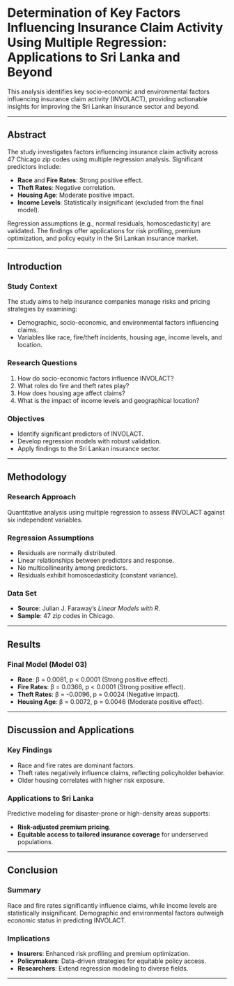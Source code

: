 # Determination of Key Factors Influencing Insurance Claim Activity Using Multiple Regression: Applications to Sri Lanka and Beyond

This analysis identifies key socio-economic and environmental factors influencing insurance claim activity (INVOLACT), providing actionable insights for improving the Sri Lankan insurance sector and beyond.

---

## Abstract

The study investigates factors influencing insurance claim activity across 47 Chicago zip codes using multiple regression analysis. Significant predictors include:

- **Race** and **Fire Rates**: Strong positive effect.
- **Theft Rates**: Negative correlation.
- **Housing Age**: Moderate positive impact.
- **Income Levels**: Statistically insignificant (excluded from the final model).

Regression assumptions (e.g., normal residuals, homoscedasticity) are validated. The findings offer applications for risk profiling, premium optimization, and policy equity in the Sri Lankan insurance market.

---

## Introduction

### Study Context

The study aims to help insurance companies manage risks and pricing strategies by examining:

- Demographic, socio-economic, and environmental factors influencing claims.
- Variables like race, fire/theft incidents, housing age, income levels, and location.

### Research Questions

1. How do socio-economic factors influence INVOLACT?
2. What roles do fire and theft rates play?
3. How does housing age affect claims?
4. What is the impact of income levels and geographical location?

### Objectives

- Identify significant predictors of INVOLACT.
- Develop regression models with robust validation.
- Apply findings to the Sri Lankan insurance sector.

---

## Methodology

### Research Approach

Quantitative analysis using multiple regression to assess INVOLACT against six independent variables.

### Regression Assumptions

- Residuals are normally distributed.
- Linear relationships between predictors and response.
- No multicollinearity among predictors.
- Residuals exhibit homoscedasticity (constant variance).

### Data Set

- **Source**: Julian J. Faraway’s *Linear Models with R*.
- **Sample**: 47 zip codes in Chicago.

---

## Results

### Final Model (Model 03)

- **Race**: β = 0.0081, p < 0.0001 (Strong positive effect).
- **Fire Rates**: β = 0.0366, p < 0.0001 (Strong positive effect).
- **Theft Rates**: β = -0.0096, p = 0.0024 (Negative impact).
- **Housing Age**: β = 0.0072, p = 0.0046 (Moderate positive effect).

---

## Discussion and Applications

### Key Findings

- Race and fire rates are dominant factors.
- Theft rates negatively influence claims, reflecting policyholder behavior.
- Older housing correlates with higher risk exposure.

### Applications to Sri Lanka

Predictive modeling for disaster-prone or high-density areas supports:

- **Risk-adjusted premium pricing**.
- **Equitable access to tailored insurance coverage** for underserved populations.

---

## Conclusion

### Summary

Race and fire rates significantly influence claims, while income levels are statistically insignificant. Demographic and environmental factors outweigh economic status in predicting INVOLACT.

### Implications

- **Insurers**: Enhanced risk profiling and premium optimization.
- **Policymakers**: Data-driven strategies for equitable policy access.
- **Researchers**: Extend regression modeling to diverse fields.

---
